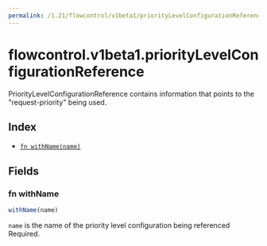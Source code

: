 ```yaml
---
permalink: /1.21/flowcontrol/v1beta1/priorityLevelConfigurationReference/
---
```


# flowcontrol.v1beta1.priorityLevelConfigurationReference

PriorityLevelConfigurationReference contains information that points to the "request-priority" being used.

## Index

* [`fn withName(name)`](#fn-withname)

## Fields

### fn withName

```ts
withName(name)
```

`name` is the name of the priority level configuration being referenced Required.